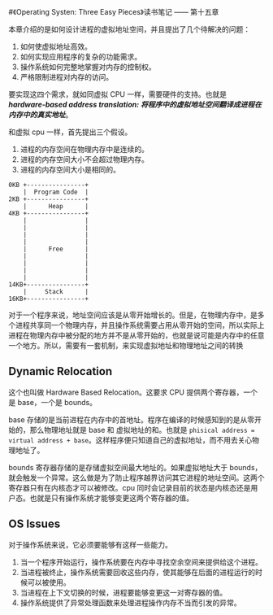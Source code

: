 #《Operating Systen: Three Easy Pieces》读书笔记 —— 第十五章

本章介绍的是如何设计进程的虚拟地址空间，并且提出了几个待解决的问题：
1. 如何使虚拟地址高效。
2. 如何实现应用程序的复杂的功能需求。
3. 操作系统如何完整地掌握对内存的控制权。
4. 严格限制进程对内存的访问。

要实现这四个需求，就如同虚拟 CPU 一样，需要硬件的支持。也就是 ***hardware-based address translation: 将程序中的虚拟地址空间翻译成进程在内存中的真实地址***。

和虚拟 cpu 一样，首先提出三个假设。
1. 进程的内存空间在物理内存中是连续的。
2. 进程的内存空间大小不会超过物理内存。
3. 进程的内存空间大小是相同的。

```
0KB +----------------+
    |  Program Code  |
2KB +----------------+
    |      Heap      |
4KB +----------------+
    |                |
    |                |
    |                |
    |                |
    |      Free      |
    |                |
    |                |
    |                |
    |                |
14KB+----------------+
    |     Stack      |
16KB+----------------+
```

对于一个程序来说，地址空间应该是从零开始增长的。但是，在物理内存中，是多个进程共享同一个物理内存，并且操作系统需要占用从零开始的空间，所以实际上进程在物理内存中被分配的地方并不是从零开始的，也就是说可能是内存中的任意一个地方。所以，需要有一套机制，来实现虚拟地址和物理地址之间的转换

## Dynamic Relocation

这个也叫做 Hardware Based Relocation。这要求 CPU 提供两个寄存器，一个是 base，一个是 bounds。

base 存储的是当前进程在内存中的首地址。程序在编译的时候感知到的是从零开始的，那么物理地址就是 base 和 虚拟地址的和。也就是 `phisical address = virtual address + base`。这样程序便只知道自己的虚拟地址，而不用去关心物理地址了。

bounds 寄存器存储的是存储虚拟空间最大地址的。如果虚拟地址大于 bounds，就会触发一个异常。这么做是为了防止程序越界访问其它进程的地址空间。这两个寄存器只有在内核态才可以被修改。cpu 同时会记录目前的状态是内核态还是用户态。也就是只有操作系统才能够变更这两个寄存器的值。

## OS Issues

对于操作系统来说，它必须要能够有这样一些能力。
1. 当一个程序开始运行，操作系统要在内存中寻找空余空间来提供给这个进程。
2. 当进程被终止，操作系统需要回收这些内存，使其能够在后面的进程运行的时候可以被使用。
3. 当进程在上下文切换的时候，进程要能够变更这一对寄存器的值。
4. 操作系统提供了异常处理函数来处理进程操作内存不当而引发的异常。